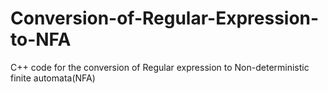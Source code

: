 # Conversion-of-Regular-Expression-to-NFA
C++ code for the conversion of Regular expression to Non-deterministic finite automata(NFA)
